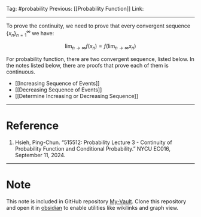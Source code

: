 Tag: #probability 
Previous: [[Probability Function]]
Link: 

---

To prove the continuity, we need to prove that every convergent sequence $\{x_n\}_{n = 1}^\infty$ we have:

$$
\lim_{n \rightarrow \infty} f(x_n) = f(\lim_{n \rightarrow \infty} x_n)
$$

For probability function, there are two convergent sequence, listed below. In the notes listed below, there are proofs that prove each of them is continuous.

- [[Increasing Sequence of Events]]
- [[Decreasing Sequence of Events]]
- [[Determine Increasing or Decreasing Sequence]]

---

# Reference

1. Hsieh, Ping-Chun. “515512: Probability Lecture 3 - Continuity of Probability Function and Conditional Probability.” NYCU EC016, September 11, 2024.

---

# Note

This note is included in GitHub repository [My-Vault](https://github.com/LittleD3092/My-Vault.git). Clone this repository and open it in [obsidian](https://obsidian.md/) to enable utilities like wikilinks and graph view.